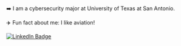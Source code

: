 :arrow_right: I am a cybersecurity major at University of Texas at San Antonio.

:airplane: Fun fact about me: I like aviation!
<div id="badges">
  <a href="https://www.linkedin.com/in/kevin-valencia-887150257/">
    <img src="https://img.shields.io/badge/LinkedIn-blue?style=for-the-badge&logo=linkedin&logoColor=white" alt="LinkedIn Badge"/>
  </a>

